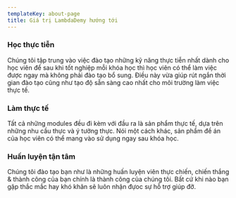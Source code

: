 ```yaml
---
templateKey: about-page
title: Giá trị LambdaDemy hướng tới
---
```

### Học thực tiễn

Chúng tôi tập trung vào việc đào tạo những kỹ năng thực tiễn nhất dành cho học viên để sau khi tốt nghiệp mỗi khóa học thì học viên có thể làm việc được ngay mà không phải đào tạo bổ sung. Điều này vừa giúp rút ngắn thời gian đào tạo cũng như tạo độ sẵn sàng cao nhất cho môi trường làm việc thực tế. 

### Làm thực tế

Tất cả những modules đều đi kèm với đầu ra là sản phẩm thực tế, dựa trên những nhu cầu thực và ý tưởng thực. Nói một cách khác, sản phẩm đề án của học viên có thể mang vào sử dụng ngay sau khóa học. 

### Huấn luyện tận tâm

Chúng tôi đào tạo bạn như là những huấn luyện viên thực chiến, chiến thắng & thành công của bạn chính là thành công của chúng tôi. Bất cứ khi nào bạn gặp thắc mắc hay khó khăn sẽ luôn nhận đựoc sự hỗ trợ giúp đỡ.
